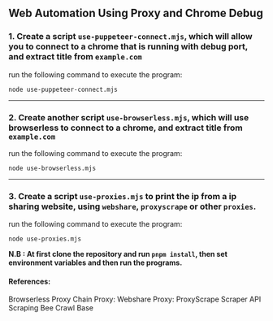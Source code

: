 ## Web Automation Using Proxy and Chrome Debug

### 1. Create a script `use-puppeteer-connect.mjs`, which will allow you to connect to a chrome that is running with debug port, and extract title from `example.com`

run the following command to execute the program:

```script
node use-puppeteer-connect.mjs
```

---

### 2. Create another script `use-browserless.mjs`, which will use browserless to connect to a chrome, and extract title from `example.com`

run the following command to execute the program:

```script
node use-browserless.mjs
```

---

### 3. Create a script `use-proxies.mjs` to print the ip from a ip sharing website, using `webshare`, `proxyscrape` or other `proxies`.

run the following command to execute the program:

```script
node use-proxies.mjs
```

**N.B : At first clone the repository and run `pnpm install`, then set environment variables and then run the programs.**


#### References:
Browserless
Proxy Chain
Proxy: Webshare
Proxy: ProxyScrape
Scraper API
Scraping Bee
Crawl Base
